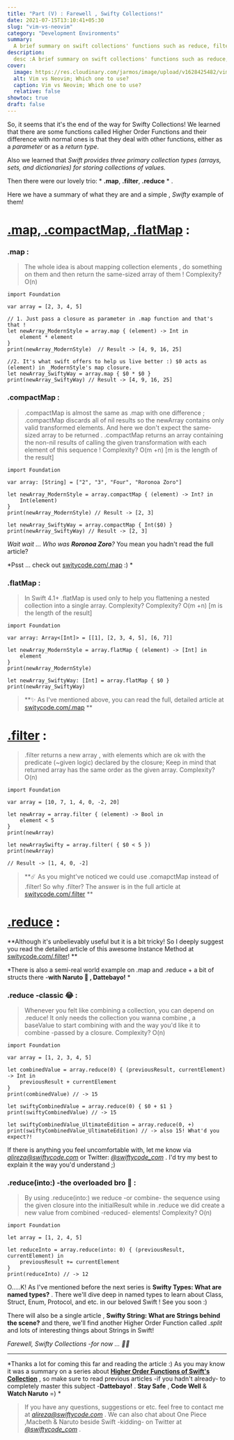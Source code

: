 ```yaml
---
title: "Part (V) : Farewell , Swifty Collections!"
date: 2021-07-15T13:10:41+05:30
slug: "vim-vs-neovim"
category: "Development Environments"
summary:
  A brief summary on swift collections' functions such as reduce, filter, map and etc.
description:
  desc :A brief summary on swift collections' functions such as reduce, filter, map and etc.
cover:
  image: https://res.cloudinary.com/jarmos/image/upload/v1628425482/vim-vs-neovim_kn8cm9.gif
  alt: Vim vs Neovim; Which one to use?
  caption: Vim vs Neovim; Which one to use?
  relative: false
showtoc: true
draft: false
---
```


So, it seems that it's the end of the way for Swifty Collections! We learned that there are some functions called Higher Order Functions and their difference with normal ones is that they deal with other functions, either as a *parameter* or as a *return type*.

Also we learned that *Swift provides three primary collection types (arrays, sets, and dictionaries) for storing collections of values.*

Then there were our lovely trio: * **.map**, **.filter**, **.reduce** * .

Here we have a summary of what they are and a simple , *Swifty* example of them!

# [.map, .compactMap, .flatMap](https://swiftycode.com/part-ii-map-compactmap-flatmap) :

### .map :
>The whole idea is about mapping collection elements , do something on them and then return the same-sized array of them ! Complexity? O(n)

```
import Foundation

var array = [2, 3, 4, 5]

// 1. Just pass a closure as parameter in .map function and that's that !
let newArray_ModernStyle = array.map { (element) -> Int in
    element * element
}
print(newArray_ModernStyle)  // Result -> [4, 9, 16, 25]

//2. It's what swift offers to help us live better :) $0 acts as (element) in _ModernStyle's map closure.
let newArray_SwiftyWay = array.map { $0 * $0 }
print(newArray_SwiftyWay) // Result -> [4, 9, 16, 25]
``` 

### .compactMap :
>.compactMap is almost the same as .map with one difference ; .compactMap discards all of nil results so the newArray contains only valid transformed elements. And here we don't expect the same-sized array to be returned . .compactMap returns an array containing the non-nil results of calling the given transformation with each element of this sequence ! Complexity? O(m +n) [m is the length of the result] 

```
import Foundation

var array: [String] = ["2", "3", "Four", "Roronoa Zoro"]

let newArray_ModernStyle = array.compactMap { (element) -> Int? in
    Int(element)
}
print(newArray_ModernStyle) // Result -> [2, 3]

let newArray_SwiftyWay = array.compactMap { Int($0) }
print(newArray_SwiftyWay) // Result -> [2, 3]
```

*Wait wait ... Who was **Roronoa Zoro**?* You mean you hadn't read the full article? 

*Psst ... check out [switycode.com/.map](https://swiftycode.com/part-ii-map-compactmap-flatmap) :) *

### .flatMap :
>In Swift 4.1+ .flatMap is used only to help you flattening a nested collection into a single array. Complexity? Complexity? O(m +n) [m is the length of the result]

```
import Foundation

var array: Array<[Int]> = [[1], [2, 3, 4, 5], [6, 7]]

let newArray_ModernStyle = array.flatMap { (element) -> [Int] in
    element
}
print(newArray_ModernStyle)

let newArray_SwiftyWay: [Int] = array.flatMap { $0 }
print(newArray_SwiftyWay)
```

>**✨ As I've mentioned above, you can read the full, detailed article at [switycode.com/.map](https://swiftycode.com/part-ii-map-compactmap-flatmap) **


# [.filter](https://swiftycode.com/part-iii-filter) :
>.filter returns a new array , with elements which are ok with the predicate (~given logic) declared by the closure; Keep in mind that returned array has the same order as the given array. Complexity? O(n)

```
import Foundation

var array = [10, 7, 1, 4, 0, -2, 20]

let newArray = array.filter { (element) -> Bool in
    element < 5
}
print(newArray)

let newArraySwifty = array.filter( { $0 < 5 })
print(newArray)

// Result -> [1, 4, 0, -2]
```

> **☄️ As you might've noticed we could use .comapctMap instead of .filter! So why .filter? The answer is in the full article at [switycode.com/.filter](https://swiftycode.com/part-iii-filter) **


# [.reduce](https://swiftycode.com/part-iv-reduce) :

**Although it's unbelievably useful but it is a bit tricky! So I deeply suggest you read the detailed article of this awesome Instance Method at [switycode.com/.filter](https://swiftycode.com/part-iv-reduce)! **

*There is also a semi-real world example on .map and .reduce + a bit of structs there -**with Naruto 🦊 , Dattebayo!** *

### .reduce -classic 😂 :

> Whenever you felt like combining a collection, you can depend on .reduce! It only needs the collection you wanna combine , a baseValue to start combining with and the way you'd like it to combine -passed by a closure. Complexity? O(n)

```
import Foundation

var array = [1, 2, 3, 4, 5]

let combinedValue = array.reduce(0) { (previousResult, currentElement) -> Int in
    previousResult + currentElement
}
print(combinedValue) // -> 15

let swiftyCombinedValue = array.reduce(0) { $0 + $1 }
print(swiftyCombinedValue) // -> 15

let swiftyCombinedValue_UltimateEdition = array.reduce(0, +)
print(swiftyCombinedValue_UltimateEdition) // -> also 15! What'd you expect?!
```
If there is anything you feel uncomfortable with, let me know via *[alireza@swiftycode.com](mailto:alireza@swiftycode.com)* or Twitter: *[@swiftycode_com](https://twitter.com/swiftycode_com)* . I'd try my best to explain it the way you'd understand ;)

### .reduce(into:) -the overloaded bro 🤣 :
> By using .reduce(into:) we reduce -or combine- the sequence using the given closure into the initialResult while in .reduce we did create a new value from combined -reduced- elements! Complexity? O(n)

```
import Foundation

let array = [1, 2, 4, 5]

let reduceInto = array.reduce(into: 0) { (previousResult, currentElement) in
    previousResult += currentElement
}
print(reduceInto) // -> 12
```

O.....K! As I've mentioned before the next series is **Swifty Types: What are named types?** . There we'll dive deep in named types to learn about Class, Struct, Enum, Protocol, and etc. in our beloved Swift ! See you soon :)

There will also be a single article , **Swifty String: What are Strings behind the scene?** and there, we'll find another Higher Order Function called *.split* and lots of interesting things about Strings in Swift!

*Farewell, Swifty Collections -for now ... 🙌🏼*


***
*Thanks a lot for coming this far and reading the article :) As you may know it was a summary on a series about [**Higher Order Functions of Swift's Collection**](https://swiftycode.com/part-i-higher-order-functions-in-swift-collections) , so make sure to read previous articles -if you hadn't already- to completely master this subject -**Dattebayo!** . **Stay Safe** , **Code Well** & **Watch Naruto** =) *
> If you have any questions, suggestions or etc. feel free to contact me at *[alireza@swiftycode.com](mailto:alireza@swiftycode.com)* . We can also chat about One Piece ,Macbeth & Naruto beside Swift -kidding- on Twitter at *[@swiftycode_com](https://twitter.com/swiftycode_com)* .